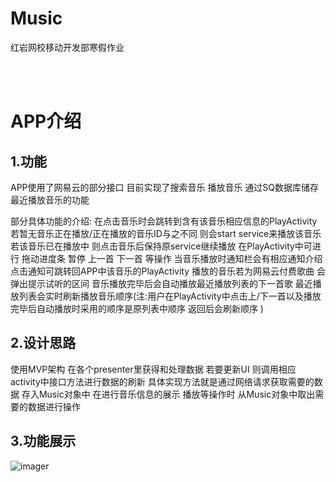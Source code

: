 # Music
红岩网校移动开发部寒假作业

<br><br>
# APP介绍
## 1.功能

  APP使用了网易云的部分接口 目前实现了搜索音乐 播放音乐 通过SQ数据库储存最近播放音乐的功能 
  
  部分具体功能的介绍:
  在点击音乐时会跳转到含有该音乐相应信息的PlayActivity 若暂无音乐正在播放/正在播放的音乐ID与之不同 则会start service来播放该音乐 若该音乐已在播放中 则点击音乐后保持原service继续播放
  在PlayActivity中可进行 拖动进度条 暂停 上一首 下一首 等操作 
  当音乐播放时通知栏会有相应通知介绍 点击通知可跳转回APP中该音乐的PlayActivity
  播放的音乐若为网易云付费歌曲 会弹出提示试听的区间
  音乐播放完毕后会自动播放最近播放列表的下一首歌
  最近播放列表会实时刷新播放音乐顺序(注:用户在PlayActivity中点击上/下一首以及播放完毕后自动播放时采用的顺序是原列表中顺序 返回后会刷新顺序 )
## 2.设计思路
  使用MVP架构 在各个presenter里获得和处理数据 若要更新UI 则调用相应activity中接口方法进行数据的刷新
  具体实现方法就是通过网络请求获取需要的数据 存入Music对象中 在进行音乐信息的展示 播放等操作时 从Music对象中取出需要的数据进行操作
## 3.功能展示
![imager](gif/)

  

